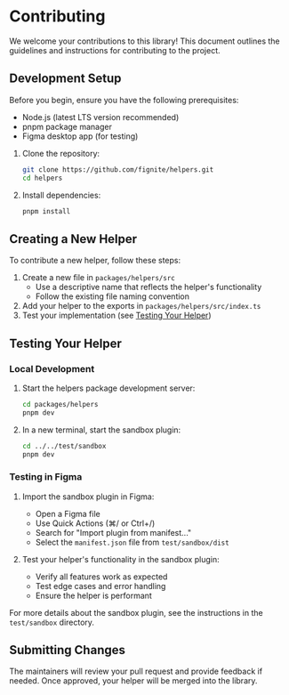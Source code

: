 # Contributing

We welcome your contributions to this library! This document outlines the guidelines and instructions for contributing to the project.

## Development Setup

Before you begin, ensure you have the following prerequisites:

- Node.js (latest LTS version recommended)
- pnpm package manager
- Figma desktop app (for testing)

1. Clone the repository:

    ```bash
    git clone https://github.com/fignite/helpers.git
    cd helpers
    ```

2. Install dependencies:
    ```bash
    pnpm install
    ```

## Creating a New Helper

To contribute a new helper, follow these steps:

1. Create a new file in `packages/helpers/src`
    - Use a descriptive name that reflects the helper's functionality
    - Follow the existing file naming convention
2. Add your helper to the exports in `packages/helpers/src/index.ts`
3. Test your implementation (see [Testing Your Helper](#testing-your-helper))

## Testing Your Helper

### Local Development

1. Start the helpers package development server:

    ```bash
    cd packages/helpers
    pnpm dev
    ```

2. In a new terminal, start the sandbox plugin:
    ```bash
    cd ../../test/sandbox
    pnpm dev
    ```

### Testing in Figma

1. Import the sandbox plugin in Figma:

    - Open a Figma file
    - Use Quick Actions (⌘/ or Ctrl+/)
    - Search for "Import plugin from manifest..."
    - Select the `manifest.json` file from `test/sandbox/dist`

2. Test your helper's functionality in the sandbox plugin:
    - Verify all features work as expected
    - Test edge cases and error handling
    - Ensure the helper is performant

For more details about the sandbox plugin, see the instructions in the `test/sandbox` directory.

## Submitting Changes

The maintainers will review your pull request and provide feedback if needed. Once approved, your helper will be merged into the library.
